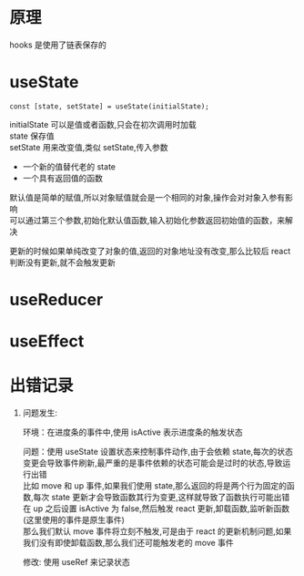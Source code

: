# 原理

hooks 是使用了链表保存的

# useState

```
const [state, setState] = useState(initialState);
```

initialState 可以是值或者函数,只会在初次调用时加载  
state 保存值  
setState 用来改变值,类似 setState,传入参数

- 一个新的值替代老的 state
- 一个具有返回值的函数

默认值是简单的赋值,所以对象赋值就会是一个相同的对象,操作会对对象入参有影响  
可以通过第三个参数,初始化默认值函数,输入初始化参数返回初始值的函数，来解决

更新的时候如果单纯改变了对象的值,返回的对象地址没有改变,那么比较后 react 判断没有更新,就不会触发更新

# useReducer

# useEffect

# 出错记录

1. 问题发生:

   环境：在进度条的事件中,使用 isActive 表示进度条的触发状态

   问题：使用 useState 设置状态来控制事件动作,由于会依赖 state,每次的状态变更会导致事件刷新,最严重的是事件依赖的状态可能会是过时的状态,导致运行出错  
   比如 move 和 up 事件,如果我们使用 state,那么返回的将是两个行为固定的函数,每次 state 更新才会导致函数其行为变更,这样就导致了函数执行可能出错  
   在 up 之后设置 isActive 为 false,然后触发 react 更新,卸载函数,监听新函数(这里使用的事件是原生事件)  
   那么我们默认 move 事件将立刻不触发,可是由于 react 的更新机制问题,如果我们没有即使卸载函数,那么我们还可能触发老的 move 事件

   修改:
   使用 useRef 来记录状态
